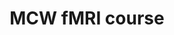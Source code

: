 ---
title: "MCW fMRI course"
project_id: 
date: 
conference_id: ""
presenters:
   - peter_bandettini
summary: "<p>MCW fMRI course, Milwaukee, WI.</p>"
file: /assets/presentations/T153.ppt
filename: T153.ppt
layout: presentation
---